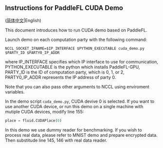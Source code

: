 ## Instructions for PaddleFL CUDA Demo

([简体中文](./README_CN.md)|English)

This document introduces how to run CUDA demo based on PaddleFL.

Launch demo on each computation party with the following command:
```
NCCL_SOCKET_IFNAME=$IP_INTERFACE $PYTHON_EXECUTABLE cuda_demo.py $PARTY_ID $PARTY0_IP_ADDR
```
where IP_INTERFACE specifies which IP interface to use for communication,
      PYTHON_EXECUTABLE is the python which installs PaddleFL-GPU,
      PARTY_ID is the ID of computation party, which is 0, 1, or 2,
      PARTY0_IP_ADDR represents the IP address of party 0.

Note that you can also pass other arguments to NCCL using enviroment variables.

In the demo script `cuda_demo.py`, CUDA devive 0 is selected.
If you want to use another CUDA device, or run this demo on a single machine
with mutiple CUDA devices, modify line 155:
```python
place = fluid.CUDAPlace(0)
```

In this demo we use dummy reader for benchmarking.
If you wish to process real data, please refer to MNIST demo and prepare encrypted data.
Then substitude line 145, 146 with real data reader.
